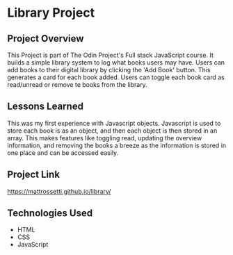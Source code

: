 # Library Project

## Project Overview
This Project is part of The Odin Project's Full stack JavaScript course. It builds a simple library system to log what books users may have. Users can add books to their digital library by clicking the 'Add Book' button. This generates a card for each book added. Users can toggle each book card as read/unread or remove te books from the library.

## Lessons Learned
This was my first experience with Javascript objects. Javascript is used to store each book is as an object, and then each object is then stored in an array. This makes features like toggling read, updating the overview information, and removing the books a breeze as the information is stored in one place and can be accessed easily.

## Project Link
https://mattrossetti.github.io/library/

## Technologies Used
- HTML
- CSS
- JavaScript
